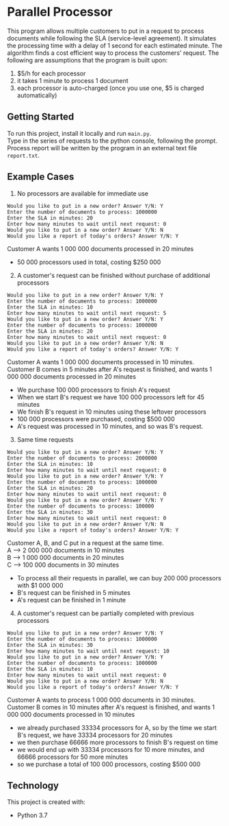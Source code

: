 
# Parallel Processor

This program allows multiple customers to put in a request to process documents while following the SLA (service-level agreement). It simulates the processing time with a delay of 1 second for each estimated minute. The algorithm finds a cost efficient way to process the customers' request. The following are assumptions that the program is built upon:
1) $5/h for each processor
2) it takes 1 minute to process 1 document
3) each processor is auto-charged (once you use one, $5 is charged automatically)

## Getting Started

To run this project, install it locally and run `main.py`. <br />
Type in the series of requests to the python console, following the prompt. <br />
Process report will be written by the program in an external text file `report.txt`.

## Example Cases

1) No processors are available for immediate use <br />
```
Would you like to put in a new order? Answer Y/N: Y
Enter the number of documents to process: 1000000
Enter the SLA in minutes: 20
Enter how many minutes to wait until next request: 0
Would you like to put in a new order? Answer Y/N: N
Would you like a report of today's orders? Answer Y/N: Y
```
Customer A wants 1 000 000 documents processed in 20 minutes
* 50 000 processors used in total, costing $250 000

2) A customer's request can be finished without purchase of additional processors<br />

```
Would you like to put in a new order? Answer Y/N: Y
Enter the number of documents to process: 1000000
Enter the SLA in minutes: 10
Enter how many minutes to wait until next request: 5
Would you like to put in a new order? Answer Y/N: Y
Enter the number of documents to process: 1000000
Enter the SLA in minutes: 20
Enter how many minutes to wait until next request: 0
Would you like to put in a new order? Answer Y/N: N
Would you like a report of today's orders? Answer Y/N: Y
```

Customer A wants 1 000 000 documents processed in 10 minutes.<br />
Customer B comes in 5 minutes after A's request is finished, and wants 1 000 000 documents processed in 20 minutes<br />

* We purchase 100 000 processors to finish A's request
* When we start B's request we have 100 000 processors left for 45 minutes
* We finish B's request in 10 minutes using these leftover processors
* 100 000 processors were purchased, costing $500 000
* A's request was processed in 10 minutes, and so was B's request.

3) Same time requests <br />

```
Would you like to put in a new order? Answer Y/N: Y
Enter the number of documents to process: 2000000
Enter the SLA in minutes: 10
Enter how many minutes to wait until next request: 0
Would you like to put in a new order? Answer Y/N: Y
Enter the number of documents to process: 1000000
Enter the SLA in minutes: 20
Enter how many minutes to wait until next request: 0
Would you like to put in a new order? Answer Y/N: Y
Enter the number of documents to process: 100000
Enter the SLA in minutes: 30
Enter how many minutes to wait until next request: 0
Would you like to put in a new order? Answer Y/N: N
Would you like a report of today's orders? Answer Y/N: Y

```
Customer A, B, and C put in a request at the same time. <br />
A --> 2 000 000 documents in 10 minutes<br />
B --> 1 000 000 documents in 20 minutes<br />
C --> 100 000 documents in 30 minutes <br />

* To process all their requests in parallel, we can buy 200 000 processors with $1 000 000
* B's request can be finished in 5 minutes
* A's request can be finished in 1 minute

4) A customer's request can be partially completed with previous processors<br />

```
Would you like to put in a new order? Answer Y/N: Y
Enter the number of documents to process: 1000000
Enter the SLA in minutes: 30
Enter how many minutes to wait until next request: 10
Would you like to put in a new order? Answer Y/N: Y
Enter the number of documents to process: 1000000
Enter the SLA in minutes: 10
Enter how many minutes to wait until next request: 0
Would you like to put in a new order? Answer Y/N: N
Would you like a report of today's orders? Answer Y/N: Y
```
Customer A wants to process 1 000 000 documents in 30 minutes. <br />
Customer B comes in 10 minutes after A's request is finished, and wants 1 000 000 documents processed in 10 minutes <br />

* we already purchased 33334 processors for A, so by the time we start B's request, we have 33334 processors for 20 minutes
* we then purchase 66666 more processors to finish B's request on time
* we would end up with 33334 processors for 10 more minutes, and 66666 processors for 50 more minutes
* so we purchase a total of 100 000 processors, costing $500 000

## Technology

This project is created with:
 * Python 3.7
